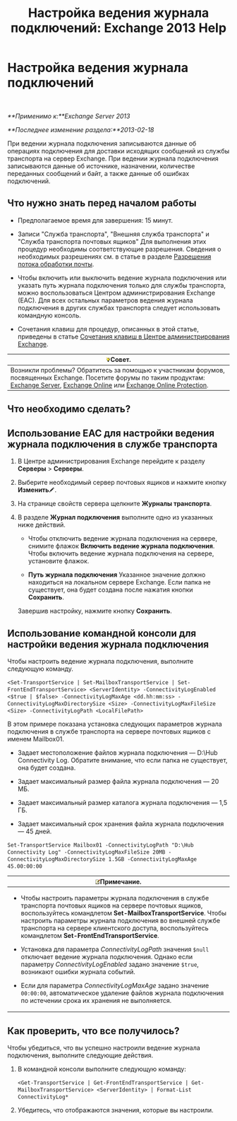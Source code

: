 ﻿---
title: 'Настройка ведения журнала подключений: Exchange 2013 Help'
TOCTitle: Настройка ведения журнала подключений
ms:assetid: 24e46a79-33ea-44e9-b03c-549db1c86a6f
ms:mtpsurl: https://technet.microsoft.com/ru-ru/library/Aa996827(v=EXCHG.150)
ms:contentKeyID: 50487680
ms.date: 04/30/2018
mtps_version: v=EXCHG.150
ms.translationtype: HT
---

# Настройка ведения журнала подключений

 

_**Применимо к:**Exchange Server 2013_

_**Последнее изменение раздела:**2013-02-18_

При ведении журнала подключения записываются данные об операциях подключения для доставки исходящих сообщений из службы транспорта на сервер Exchange. При ведении журнала подключения записываются данные об источнике, назначении, количестве переданных сообщений и байт, а также данные об ошибках подключений.

## Что нужно знать перед началом работы

  - Предполагаемое время для завершения: 15 минут.

  - Записи "Служба транспорта", "Внешняя служба транспорта" и "Служба транспорта почтовых ящиков" Для выполнения этих процедур необходимы соответствующие разрешения. Сведения о необходимых разрешениях см. в статье в разделе [Разрешения потока обработки почты](mail-flow-permissions-exchange-2013-help.md).

  - Чтобы включить или выключить ведение журнала подключения или указать путь журнала подключения только для службы транспорта, можно воспользоваться Центром администрирования Exchange (EAC). Для всех остальных параметров ведения журнала подключения в других службах транспорта следует использовать командную консоль.

  - Сочетания клавиш для процедур, описанных в этой статье, приведены в статье [Сочетания клавиш в Центре администрирования Exchange](keyboard-shortcuts-in-the-exchange-admin-center-exchange-online-protection-help.md).

<table>
<thead>
<tr class="header">
<th><img src="images/Bb124558.tip(EXCHG.150).gif" title="Совет" alt="Совет" />Совет.</th>
</tr>
</thead>
<tbody>
<tr class="odd">
<td>Возникли проблемы? Обратитесь за помощью к участникам форумов, посвященных Exchange. Посетите форумы по таким продуктам: <a href="https://go.microsoft.com/fwlink/p/?linkid=60612">Exchange Server</a>, <a href="https://go.microsoft.com/fwlink/p/?linkid=267542">Exchange Online</a> или <a href="https://go.microsoft.com/fwlink/p/?linkid=285351">Exchange Online Protection</a>.</td>
</tr>
</tbody>
</table>


## Что необходимо сделать?

## Использование EAC для настройки ведения журнала подключения в службе транспорта

1.  В Центре администрирования Exchange перейдите к разделу **Серверы** \> **Серверы**.

2.  Выберите необходимый сервер почтовых ящиков и нажмите кнопку **Изменить**![Значок редактирования](images/Bb124582.6f53ccb2-1f13-4c02-bea0-30690e6ea71d(EXCHG.150).gif "Значок редактирования").

3.  На странице свойств сервера щелкните **Журналы транспорта**.

4.  В разделе **Журнал подключения** выполните одно из указанных ниже действий.
    
      - Чтобы отключить ведение журнала подключения на сервере, снимите флажок **Включить ведение журнала подключения**. Чтобы включить ведение журнала подключения на сервере, установите флажок.
    
      - **Путь журнала подключения** Указанное значение должно находиться на локальном сервере Exchange. Если папка не существует, она будет создана после нажатия кнопки **Сохранить**.
    
    Завершив настройку, нажмите кнопку **Сохранить**.

## Использование командной консоли для настройки ведения журнала подключения

Чтобы настроить ведение журнала подключения, выполните следующую команду.

    <Set-TransportService | Set-MailboxTransportService | Set-FrontEndTransportService> <ServerIdentity> -ConnectivityLogEnabled <$true | $false> -ConnectivityLogMaxAge <dd.hh:mm:ss> -ConnectivityLogMaxDirectorySize <Size> -ConnectivityLogMaxFileSize <Size> -ConnectivityLogPath <LocalFilePath>

В этом примере показана установка следующих параметров журнала подключения в службе транспорта на сервере почтовых ящиков с именем Mailbox01.

  -  
    Задает местоположение файлов журнала подключения — D:\\Hub Connectivity Log. Обратите внимание, что если папка не существует, она будет создана.

  -  
    Задает максимальный размер файла журнала подключения — 20 МБ.

  -  
    Задает максимальный размер каталога журнала подключения — 1,5 ГБ.

  -  
    Задает максимальный срок хранения файла журнала подключения — 45 дней.

<!-- end list -->

    Set-TransportService Mailbox01 -ConnectivityLogPath "D:\Hub Connectivity Log" -ConnectivityLogMaxFileSize 20MB -ConnectivityLogMaxDirectorySize 1.5GB -ConnectivityLogMaxAge 45.00:00:00

<table>
<colgroup>
<col style="width: 100%" />
</colgroup>
<thead>
<tr class="header">
<th><img src="images/JJ126620.note(EXCHG.150).gif" title="Примечание" alt="Примечание" />Примечание.</th>
</tr>
</thead>
<tbody>
<tr class="odd">
<td><ul>
<li><p>Чтобы настроить параметры журнала подключения в службе транспорта почтовых ящиков на сервере почтовых ящиков, воспользуйтесь командлетом <strong>Set-MailboxTransportService</strong>. Чтобы настроить параметры журнала подключения во внешней службе транспорта на сервере клиентского доступа, воспользуйтесь командлетом <strong>Set-FrontEndTransportService</strong>.</p></li>
<li><p>Установка для параметра <em>ConnectivityLogPath</em> значения <code>$null</code> отключает ведение журнала подключения. Однако если параметру <em>ConnectivityLogEnabled</em> задано значение <code>$true</code>, возникают ошибки журнала событий.</p></li>
<li><p>Если для параметра <em>ConnectivityLogMaxAge</em> задано значение <code>00:00:00</code>, автоматическое удаление файлов журнала подключения по истечении срока их хранения не выполняется.</p></li>
</ul></td>
</tr>
</tbody>
</table>


## Как проверить, что все получилось?

Чтобы убедиться, что вы успешно настроили ведение журнала подключения, выполните следующие действия.

1.  В командной консоли выполните следующую команду:
    
        <Get-TransportService | Get-FrontEndTransportService | Get-MailboxTransportService> <ServerIdentity> | Format-List ConnectivityLog*

2.  Убедитесь, что отображаются значения, которые вы настроили.

